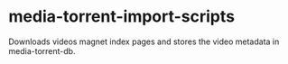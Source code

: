 # media-torrent-import-scripts
Downloads videos magnet index pages and stores the video metadata in media-torrent-db.
